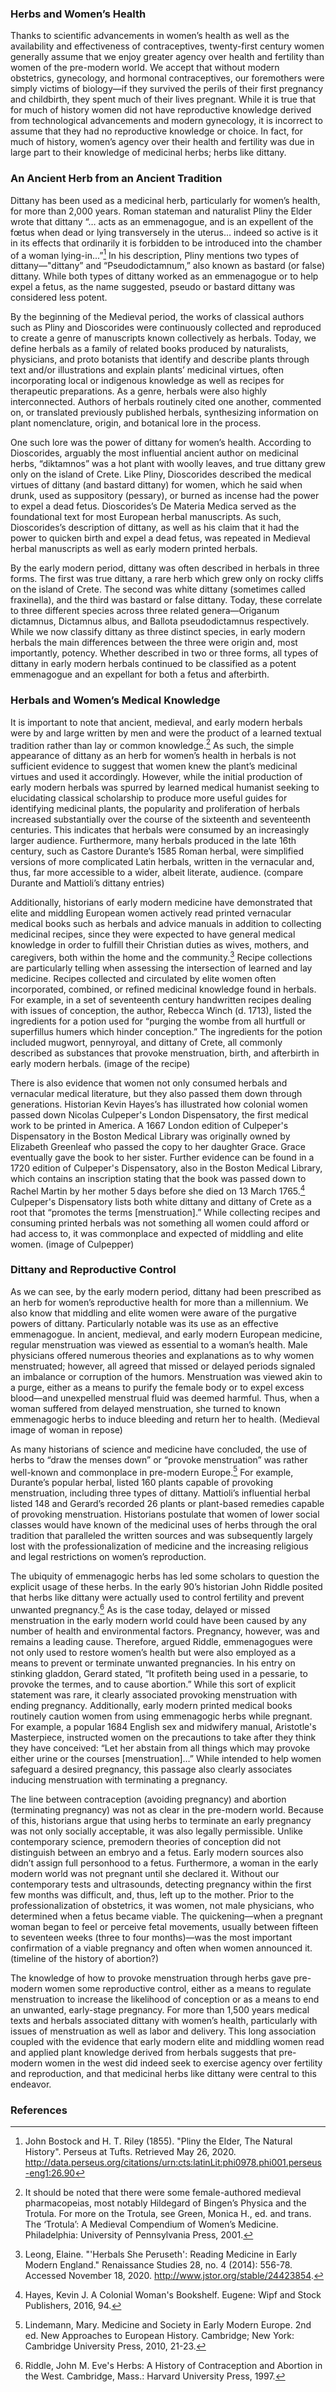 <param ve-config
	   title="Dittany: Women’s Herbs and Reproductive Control"
	   source-image="https://ia800806.us.archive.org/BookReader/BookReaderImages.php?id=floragraecasive6sibt&itemPath=%2F7%2Fitems%2Ffloragraecasive6sibt&server=ia800806.us.archive.org&page=n200_w925"
	   layout="vtl"
	   num-maps="13"
	   num-images="11"
	   num-specimens="0"
	   num-primary-sources="6"
	   author="Ashley Buchanan, PhD">
     
### Herbs and Women’s Health
Thanks to scientific advancements in women’s health as well as the availability and effectiveness of contraceptives, twenty-first century women generally assume that we enjoy greater agency over health and fertility than women of the pre-modern world. We accept that without modern obstetrics, gynecology, and hormonal contraceptives, our foremothers were simply victims of biology—if they survived the perils of their first pregnancy and childbirth, they spent much of their lives pregnant. While it is true that for much of history women did not have reproductive knowledge derived from technological advancements and modern gynecology, it is incorrect to assume that they had no reproductive knowledge or choice. In fact, for much of history, women’s agency over their health and fertility was due in large part to their knowledge of medicinal herbs; herbs like dittany.
<param ve-image
       title="Foetal positions in womb, illustration to Soranus, Gynaecia (Manuscript: Brussels, Bibliothèque Royale, ms. 3701-15, fol. 28r)"
       attribution="Anonymous Unknown author, Public domain, via Wikimedia Commons"
       url="https://upload.wikimedia.org/wikipedia/commons/2/21/Foetal_positions_BR_3701-15_28r.jpg">

### An Ancient Herb from an Ancient Tradition
Dittany has been used as a medicinal herb, particularly for women’s health, for more than 2,000 years. Roman stateman and naturalist Pliny the Elder wrote that dittany “… acts as an emmenagogue, and is an expellent of the fœtus when dead or lying transversely in the uterus… indeed so active is it in its effects that ordinarily it is forbidden to be introduced into the chamber of a woman lying-in...”[^1] In his description, Pliny mentions two types of dittany—"dittany” and “Pseudodictamnum,” also known as bastard (or false) dittany. While both types of dittany worked as an emmenagogue or to help expel a fetus, as the name suggested, pseudo or bastard dittany was considered less potent. 
<param ve-map center="42.49801090891067, 21.940742687948333" zoom="4" stroke-width="0" show-labels>
<param ve-map-layer geojson url="/geojson/dittany.json" title="Dittany Distribution" active> 

By the beginning of the Medieval period, the works of classical authors such as Pliny and Dioscorides were continuously collected and reproduced to create a genre of manuscripts known collectively as herbals. Today, we define herbals as a family of related books produced by naturalists, physicians, and proto botanists that identify and describe plants through text and/or illustrations and explain plants’ medicinal virtues, often incorporating local or indigenous knowledge as well as recipes for therapeutic preparations. As a genre, herbals were also highly interconnected. Authors of herbals routinely cited one another, commented on, or translated previously published herbals, synthesizing information on plant nomenclature, origin, and botanical lore in the process. 
<param ve-knightlab-timeline source="1mlXQQ3VKfeYznV2VktShOQd2-7aH5p52_n20LQ1U0uE" timenav-position="bottom" hash-bookmark="false" initial-zoom="1" height="680">

One such lore was the power of dittany for women’s health. According to Dioscorides, arguably the most influential ancient author on medicinal herbs, “diktamnos” was a hot plant with woolly leaves, and true dittany grew only on the island of Crete. Like Pliny, Dioscorides described the medical virtues of dittany (and bastard dittany) for women, which he said when drunk, used as suppository (pessary), or burned as incense had the power to expel a dead fetus. Dioscorides’s De Materia Medica served as the foundational text for most European herbal manuscripts. As such, Dioscorides’s description of dittany, as well as his claim that it had the power to quicken birth and expel a dead fetus, was repeated in Medieval herbal manuscripts as well as early modern printed herbals.
<param ve-image
       title="'Ditamo bianco' (Origanum dictamnus, dittany of Crete)"
       attribution="[Herbal containing 192 drawings of plants], in Italian and Latin. Manuscript on paper. Veneto? Italy, S. XV, Manuscript Number: ljs419"
       url="http://images.library.upenn.edu/mrsidsceti/bin/image_jpeg.pl?coll=schoenberg&subcoll=ljs419&image=ljs419_body0057.sid&level=2">

By the early modern period, dittany was often described in herbals in three forms. The first was true dittany, a rare herb which grew only on rocky cliffs on the island of Crete. The second was white dittany (sometimes called fraxinella), and the third was bastard or false dittany. Today, these correlate to three different species across three related genera—Origanum dictamnus, Dictamnus albus, and Ballota pseudodictamnus respectively. While we now classify dittany as three distinct species, in early modern herbals the main differences between the three were origin and, most importantly, potency. Whether described in two or three forms, all types of dittany in early modern herbals continued to be classified as a potent emmenagogue and an expellant for both a fetus and afterbirth.
<param ve-plant-specimen eid="Q1227336" max="1">
<param ve-plant-specimen eid="Q2643074" max="1">
<param ve-plant-specimen eid="Q15345437" max="1">

### Herbals and Women’s Medical Knowledge 
It is important to note that ancient, medieval, and early modern herbals were by and large written by men and were the product of a learned textual tradition rather than lay or common knowledge.[^2] As such, the simple appearance of dittany as an herb for women’s health in herbals is not sufficient evidence to suggest that women knew the plant’s medicinal virtues and used it accordingly. However, while the initial production of early modern herbals was spurred by learned medical humanist seeking to elucidating classical scholarship to produce more useful guides for identifying medicinal plants, the popularity and proliferation of herbals increased substantially over the course of the sixteenth and seventeenth centuries. This indicates that herbals were consumed by an increasingly larger audience. Furthermore, many herbals produced in the late 16th century, such as Castore Durante’s 1585 Roman herbal, were simplified versions of more complicated Latin herbals, written in the vernacular and, thus, far more accessible to a wider, albeit literate, audience. (compare Durante and Mattioli’s dittany entries)
<param ve-image
       title="Herbario nuouo, Castore Durante"
       attribution="Via BHL"
       url="https://www.biodiversitylibrary.org/pageimage/49828671">
<param ve-image
       title="I discorsi by M. Pietro Andrea Matthioli"
       attribution="Via BHL"
       url="https://www.biodiversitylibrary.org/pageimage/51721921">

Additionally, historians of early modern medicine have demonstrated that elite and middling European women actively read printed vernacular medical books such as herbals and advice manuals in addition to collecting medicinal recipes, since they were expected to have general medical knowledge in order to fulfill their Christian duties as wives, mothers, and caregivers, both within the home and the community.[^3] Recipe collections are particularly telling when assessing the intersection of learned and lay medicine. Recipes collected and circulated by elite women often incorporated, combined, or refined medicinal knowledge found in herbals. For example, in a set of seventeenth century handwritten recipes dealing with issues of conception, the author, Rebecca Winch (d. 1713), listed the ingredients for a potion used for “purging the wombe from all hurtfull or superfillus humers which hinder conception.” The ingredients for the potion included mugwort, pennyroyal, and dittany of Crete, all commonly described as substances that provoke menstruation, birth, and afterbirth in early modern herbals. (image of the recipe)
<param ve-image
       title="Receipt book of Rebeckah Winche [manuscript]."
       attribution="Folger Shakespeare Library, LUNA: Folger Manuscript Transcriptions Collection"
       url="https://raw.githubusercontent.com/JSTOR-Labs/plant-humanities/develop/images/112269.jpg">
<param ve-image
       title="Receipt book of Rebeckah Winche [manuscript]."
       attribution="Folger Shakespeare Library, LUNA: Folger Manuscript Transcriptions Collection"
       url="https://raw.githubusercontent.com/JSTOR-Labs/plant-humanities/develop/images/112270.jpg">

There is also evidence that women not only consumed herbals and vernacular medical literature, but they also passed them down through generations. Historian Kevin Hayes’s has illustrated how colonial women passed down Nicolas Culpeper's London Dispensatory, the first medical work to be printed in America. A 1667 London edition of Culpeper's Dispensatory in the Boston Medical Library was originally owned by Elizabeth Greenleaf who passed the copy to her daughter Grace. Grace eventually gave the book to her sister. Further evidence can be found in a 1720 edition of Culpeper's Dispensatory, also in the Boston Medical Library, which contains an inscription stating that the book was passed down to Rachel Martin by her mother 5 days before she died on 13 March 1765.[^4] Culpeper's Dispensatory lists both white dittany and dittany of Crete as a root that “promotes the terms [menstruation].” While collecting recipes and consuming printed herbals was not something all women could afford or had access to, it was commonplace and expected of middling and elite women. (image of Culpepper)

### Dittany and Reproductive Control
As we can see, by the early modern period, dittany had been prescribed as an herb for women’s reproductive health for more than a millennium. We also know that middling and elite women were aware of the purgative powers of dittany. Particularly notable was its use as an effective emmenagogue. In ancient, medieval, and early modern European medicine, regular menstruation was viewed as essential to a woman’s health. Male physicians offered numerous theories and explanations as to why women menstruated; however, all agreed that missed or delayed periods signaled an imbalance or corruption of the humors. Menstruation was viewed akin to a purge, either as a means to purify the female body or to expel excess blood—and unexpelled menstrual fluid was deemed harmful. Thus, when a woman suffered from delayed menstruation, she turned to known emmenagogic herbs to induce bleeding and return her to health. (Medieval image of woman in repose)

As many historians of science and medicine have concluded, the use of herbs to “draw the menses down” or “provoke menstruation” was rather well-known and commonplace in pre-modern Europe.[^5] For example, Durante’s popular herbal, listed 160 plants capable of provoking menstruation, including three types of dittany. Mattioli’s influential herbal listed 148 and Gerard’s recorded 26 plants or plant-based remedies capable of provoking menstruation. Historians postulate that women of lower social classes would have known of the medicinal uses of herbs through the oral tradition that paralleled the written sources and was subsequently largely lost with the professionalization of medicine and the increasing religious and legal restrictions on women’s reproduction. 

The ubiquity of emmenagogic herbs has led some scholars to question the explicit usage of these herbs. In the early 90’s historian John Riddle posited that herbs like dittany were actually used to control fertility and prevent unwanted pregnancy.[^6] As is the case today, delayed or missed menstruation in the early modern world could have been caused by any number of health and environmental factors. Pregnancy, however, was and remains a leading cause. Therefore, argued Riddle, emmenagogues were not only used to restore women’s health but were also employed as a means to prevent or terminate unwanted pregnancies. In his entry on stinking gladdon, Gerard stated, “It profiteth being used in a pessarie, to provoke the termes, and to cause abortion.” While this sort of explicit statement was rare, it clearly associated provoking menstruation with ending pregnancy. Additionally, early modern printed medical books routinely caution women from using emmenagogic herbs while pregnant. For example, a popular 1684 English sex and midwifery manual, Aristotle's Masterpiece, instructed women on the precautions to take after they think they have conceived: “Let her abstain from all things which may provoke either urine or the courses [menstruation]…” While intended to help women safeguard a desired pregnancy, this passage also clearly associates inducing menstruation with terminating a pregnancy. 

The line between contraception (avoiding pregnancy) and abortion (terminating pregnancy) was not as clear in the pre-modern world. Because of this, historians argue that using herbs to terminate an early pregnancy was not only socially acceptable, it was also legally permissible. Unlike contemporary science, premodern theories of conception did not distinguish between an embryo and a fetus. Early modern sources also didn’t assign full personhood to a fetus. Furthermore, a woman in the early modern world was not pregnant until she declared it. Without our contemporary tests and ultrasounds, detecting pregnancy within the first few months was difficult, and, thus, left up to the mother. Prior to the professionalization of obstetrics, it was women, not male physicians, who determined when a fetus became viable. The quickening—when a pregnant woman began to feel or perceive fetal movements, usually between fifteen to seventeen weeks (three to four months)—was the most important confirmation of a viable pregnancy and often when women announced it. (timeline of the history of abortion?)

The knowledge of how to provoke menstruation through herbs gave pre-modern women some reproductive control, either as a means to regulate menstruation to increase the likelihood of conception or as a means to end an unwanted, early-stage pregnancy. For more than 1,500 years medical texts and herbals associated dittany with women’s health, particularly with issues of menstruation as well as labor and delivery. This long association coupled with the evidence that early modern elite and middling women read and applied plant knowledge derived from herbals suggests that pre-modern women in the west did indeed seek to exercise agency over fertility and reproduction, and that medicinal herbs like dittany were central to this endeavor.

### References
[^1]: John Bostock and H. T. Riley (1855). "Pliny the Elder, The Natural History". Perseus at Tufts. Retrieved May 26, 2020. http://data.perseus.org/citations/urn:cts:latinLit:phi0978.phi001.perseus-eng1:26.90
[^2]: It should be noted that there were some female-authored medieval pharmacopeias, most notably Hildegard of Bingen’s Physica and the Trotula. For more on the Trotula, see Green, Monica H., ed. and trans.  The ‘Trotula’: A Medieval Compendium of Women’s Medicine. Philadelphia: University of Pennsylvania Press, 2001.
[^3]: Leong, Elaine. "'Herbals She Peruseth': Reading Medicine in Early Modern England." Renaissance Studies 28, no. 4 (2014): 556-78. Accessed November 18, 2020. http://www.jstor.org/stable/24423854.
[^4]: Hayes, Kevin J. A Colonial Woman's Bookshelf. Eugene: Wipf and Stock Publishers, 2016, 94.
[^5]: Lindemann, Mary. Medicine and Society in Early Modern Europe. 2nd ed. New Approaches to European History. Cambridge; New York: Cambridge University Press, 2010, 21-23.
[^6]: Riddle, John M. Eve's Herbs: A History of Contraception and Abortion in the West. Cambridge, Mass.: Harvard University Press, 1997.
